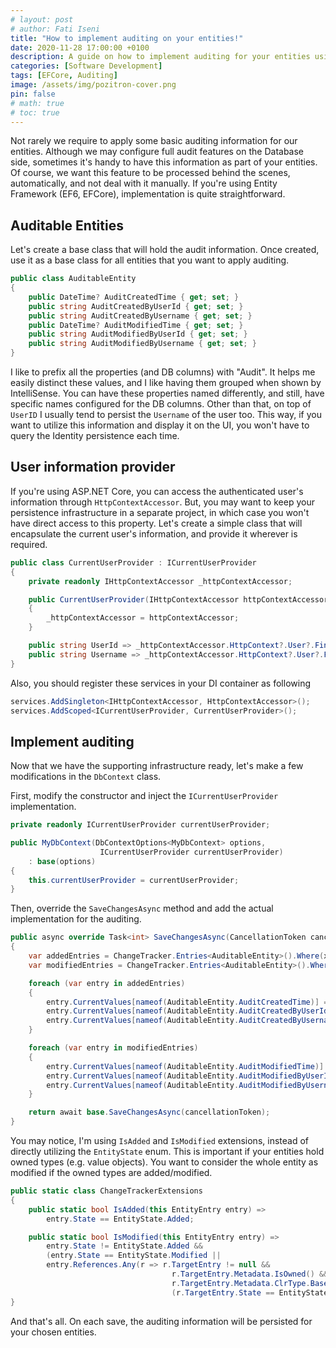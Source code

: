 ```yaml
---
# layout: post
# author: Fati Iseni
title: "How to implement auditing on your entities!"
date: 2020-11-28 17:00:00 +0100
description: A guide on how to implement auditing for your entities using Entity Framework.
categories: [Software Development]
tags: [EFCore, Auditing]
image: /assets/img/pozitron-cover.png
pin: false
# math: true
# toc: true
---
```

Not rarely we require to apply some basic auditing information for our entities. Although we may configure full audit features on the Database side, sometimes it's handy to have this information as part of your entities.
Of course, we want this feature to be processed behind the scenes, automatically, and not deal with it manually. If you're using Entity Framework (EF6, EFCore), implementation is quite straightforward.

## Auditable Entities

Let's create a base class that will hold the audit information. Once created, use it as a base class for all entities that you want to apply auditing.

```c#
public class AuditableEntity
{
    public DateTime? AuditCreatedTime { get; set; }
    public string AuditCreatedByUserId { get; set; }
    public string AuditCreatedByUsername { get; set; }
    public DateTime? AuditModifiedTime { get; set; }
    public string AuditModifiedByUserId { get; set; }
    public string AuditModifiedByUsername { get; set; }
}
```

I like to prefix all the properties (and DB columns) with "Audit". It helps me easily distinct these values, and I like having them grouped when shown by IntelliSense. You can have these properties named differently, and still, have specific names configured for the DB columns.
Other than that, on top of `UserID` I usually tend to persist the `Username` of the user too. This way, if you want to utilize this information and display it on the UI, you won't have to query the Identity persistence each time.

## User information provider

If you're using ASP.NET Core, you can access the authenticated user's information through `HttpContextAccessor`. But, you may want to keep your persistence infrastructure in a separate project, in which case you won't have direct access to this property.
Let's create a simple class that will encapsulate the current user's information, and provide it wherever is required.

```c#
public class CurrentUserProvider : ICurrentUserProvider
{
    private readonly IHttpContextAccessor _httpContextAccessor;

    public CurrentUserProvider(IHttpContextAccessor httpContextAccessor)
    {
        _httpContextAccessor = httpContextAccessor;
    }

    public string UserId => _httpContextAccessor.HttpContext?.User?.FindFirstValue(ClaimTypes.NameIdentifier);
    public string Username => _httpContextAccessor.HttpContext?.User?.FindFirstValue(ClaimTypes.Name);
}
```

Also, you should register these services in your DI container as following

```c#
services.AddSingleton<IHttpContextAccessor, HttpContextAccessor>();
services.AddScoped<ICurrentUserProvider, CurrentUserProvider>();
```

## Implement auditing

Now that we have the supporting infrastructure ready, let's make a few modifications in the `DbContext` class.

First, modify the constructor and inject the `ICurrentUserProvider` implementation.

```c#
private readonly ICurrentUserProvider currentUserProvider;

public MyDbContext(DbContextOptions<MyDbContext> options,
                    ICurrentUserProvider currentUserProvider)
    : base(options)
{
    this.currentUserProvider = currentUserProvider;
}
```

Then, override the `SaveChangesAsync` method and add the actual implementation for the auditing.

```c#
public async override Task<int> SaveChangesAsync(CancellationToken cancellationToken = default)
{
    var addedEntries = ChangeTracker.Entries<AuditableEntity>().Where(x => x.IsAdded());
    var modifiedEntries = ChangeTracker.Entries<AuditableEntity>().Where(x => x.IsModified());

    foreach (var entry in addedEntries)
    {
        entry.CurrentValues[nameof(AuditableEntity.AuditCreatedTime)] = DateTime.Now;
        entry.CurrentValues[nameof(AuditableEntity.AuditCreatedByUserId)] = currentUserProvider?.UserId;
        entry.CurrentValues[nameof(AuditableEntity.AuditCreatedByUsername)] = currentUserProvider?.Username;
    }

    foreach (var entry in modifiedEntries)
    {
        entry.CurrentValues[nameof(AuditableEntity.AuditModifiedTime)] = DateTime.Now;
        entry.CurrentValues[nameof(AuditableEntity.AuditModifiedByUserId)] = currentUserProvider?.UserId;
        entry.CurrentValues[nameof(AuditableEntity.AuditModifiedByUsername)] = currentUserProvider?.Username;
    }

    return await base.SaveChangesAsync(cancellationToken);
}
```

You may notice, I'm using `IsAdded` and `IsModified` extensions, instead of directly utilizing the `EntityState` enum. This is important if your entities hold owned types (e.g. value objects). You want to consider the whole entity as modified if the owned types are added/modified.

```c#
public static class ChangeTrackerExtensions
{
    public static bool IsAdded(this EntityEntry entry) =>
        entry.State == EntityState.Added;

    public static bool IsModified(this EntityEntry entry) =>
        entry.State != EntityState.Added &&
        (entry.State == EntityState.Modified ||
        entry.References.Any(r => r.TargetEntry != null && 
                                    r.TargetEntry.Metadata.IsOwned() && 
                                    r.TargetEntry.Metadata.ClrType.BaseType == typeof(ValueObject) &&
                                    (r.TargetEntry.State == EntityState.Added || r.TargetEntry.State == EntityState.Modified)));
}
```

And that's all. On each save, the auditing information will be persisted for your chosen entities.